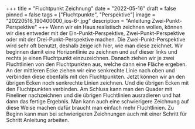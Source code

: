 +++
title = "Fluchtpunkt Zeichnung"
date = "2022-05-16"
draft = false
pinned = false
tags = ["Fluchtpunkte", "Perspektive"]
image = "20220516_190400000_ios-6-.jpg"
description = "Anleitung Zwei-Punkt-Perspektive"
+++
Wenn wir ein Haus realistisch zeichnen wollen, können wir dies entweder mit der Ein-Punkt-Perspektive, Zwei-Punkt-Perspektive oder mit der Drei-Punkt-Perspektive machen. Die Zwei-Punkt-Perspektive wird sehr oft benutzt, deshalb zeige ich hier, wie man diese zeichnet. Wir beginnen damit eine Horizontlinie zu zeichnen und auf dieser links und rechts je einen Fluchtpunkt einzuzeichnen. Danach ziehen wir je zwei Fluchtlinien von den Fluchtpunkten aus, welche dann eine Fläche ergeben. An der mittleren Ecke ziehen wir eine senkrechte Linie nach oben und verbinden diese ebenfalls mit den Fluchtpunkten. Jetzt können wir an den übrigen Ecken noch senkrechte Linien zeichnen. Und die übrigen Ecken mit den Fluchtpunkten verbinden. Am Schluss kann man den Quader mit Fineliner nachzeichnen und die übrigen Fluchtlinien ausradieren und hat dann das fertige Ergebnis. Man kann auch eine schwierigere Zeichnung auf diese Weise machen dafür braucht man einfach mehr Fluchtlinien. Zu Beginn kann man bei schwierigeren Zeichnungen auch mit einer Schritt für Schritt Anleitung arbeiten.